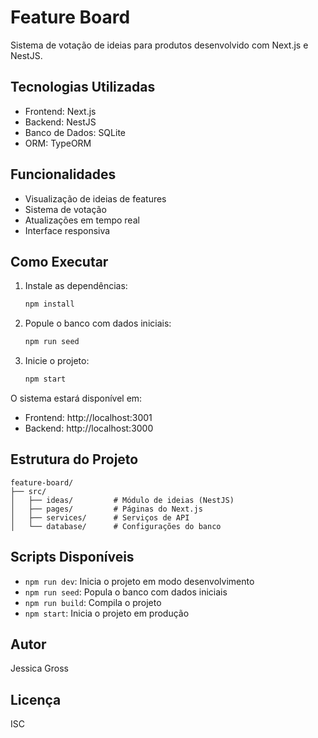# Feature Board

Sistema de votação de ideias para produtos desenvolvido com Next.js e NestJS.

## Tecnologias Utilizadas

- Frontend: Next.js
- Backend: NestJS
- Banco de Dados: SQLite
- ORM: TypeORM

## Funcionalidades

- Visualização de ideias de features
- Sistema de votação
- Atualizações em tempo real
- Interface responsiva

## Como Executar

1. Instale as dependências:
   ```bash
   npm install
   ```

2. Popule o banco com dados iniciais:
   ```bash
   npm run seed
   ```

3. Inicie o projeto:
   ```bash
   npm start
   ```

O sistema estará disponível em:
- Frontend: http://localhost:3001
- Backend: http://localhost:3000

## Estrutura do Projeto

```
feature-board/
├── src/
│   ├── ideas/         # Módulo de ideias (NestJS)
│   ├── pages/         # Páginas do Next.js
│   ├── services/      # Serviços de API
│   └── database/      # Configurações do banco
```

## Scripts Disponíveis

- `npm run dev`: Inicia o projeto em modo desenvolvimento
- `npm run seed`: Popula o banco com dados iniciais
- `npm run build`: Compila o projeto
- `npm start`: Inicia o projeto em produção

## Autor

Jessica Gross

## Licença

ISC